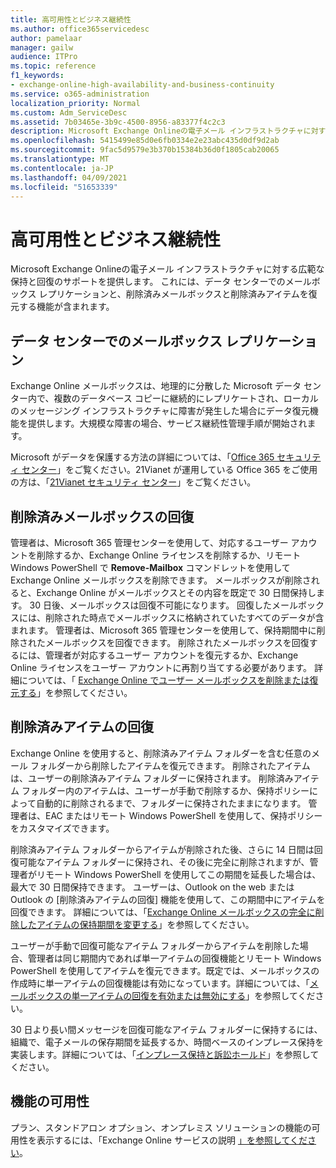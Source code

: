```yaml
---
title: 高可用性とビジネス継続性
ms.author: office365servicedesc
author: pamelaar
manager: gailw
audience: ITPro
ms.topic: reference
f1_keywords:
- exchange-online-high-availability-and-business-continuity
ms.service: o365-administration
localization_priority: Normal
ms.custom: Adm_ServiceDesc
ms.assetid: 7b03465e-3b9c-4500-8956-a83377f4c2c3
description: Microsoft Exchange Onlineの電子メール インフラストラクチャに対する広範な保持と回復のサポートを提供します。 これには、データ センターでのメールボックス レプリケーションと、削除済みメールボックスと削除済みアイテムを復元する機能が含まれます。
ms.openlocfilehash: 5415499e85d0e6fb0334e2e23abc435d0df9d2ab
ms.sourcegitcommit: 9fac5d9579e3b370b15384b36d0f1805cab20065
ms.translationtype: MT
ms.contentlocale: ja-JP
ms.lasthandoff: 04/09/2021
ms.locfileid: "51653339"
---
```

# <a name="high-availability-and-business-continuity"></a>高可用性とビジネス継続性

Microsoft Exchange Onlineの電子メール インフラストラクチャに対する広範な保持と回復のサポートを提供します。 これには、データ センターでのメールボックス レプリケーションと、削除済みメールボックスと削除済みアイテムを復元する機能が含まれます。
  
## <a name="mailbox-replication-at-data-centers"></a>データ センターでのメールボックス レプリケーション

Exchange Online メールボックスは、地理的に分散した Microsoft データ センター内で、複数のデータベース コピーに継続的にレプリケートされ、ローカルのメッセージング インフラストラクチャに障害が発生した場合にデータ復元機能を提供します。大規模な障害の場合、サービス継続性管理手順が開始されます。
  
Microsoft がデータを保護する方法の詳細については、「[Office 365 セキュリティ センター](https://go.microsoft.com/fwlink/p/?LinkId=299135)」をご覧ください。21Vianet が運用している Office 365 をご使用の方は、「[21Vianet セキュリティ センター](https://www.21vbluecloud.com/office365/trustcenter/onlineservices.mdl)」をご覧ください。
  
## <a name="deleted-mailbox-recovery"></a>削除済みメールボックスの回復

管理者は、Microsoft 365 管理センターを使用して、対応するユーザー アカウントを削除するか、Exchange Online ライセンスを削除するか、リモート Windows PowerShell で **Remove-Mailbox** コマンドレットを使用して Exchange Online メールボックスを削除できます。 メールボックスが削除されると、Exchange Online がメールボックスとその内容を既定で 30 日間保持します。 30 日後、メールボックスは回復不可能になります。 回復したメールボックスには、削除された時点でメールボックスに格納されていたすべてのデータが含まれます。 管理者は、Microsoft 365 管理センターを使用して、保持期間中に削除されたメールボックスを回復できます。 削除されたメールボックスを回復するには、管理者が対応するユーザー アカウントを復元するか、Exchange Online ライセンスをユーザー アカウントに再割り当てする必要があります。 詳細については、「 [Exchange Online でユーザー メールボックスを削除または復元する](/exchange/recipients-in-exchange-online/delete-or-restore-mailboxes)」を参照してください。
  
## <a name="deleted-item-recovery"></a>削除済みアイテムの回復

Exchange Online を使用すると、削除済みアイテム フォルダーを含む任意のメール フォルダーから削除したアイテムを復元できます。 削除されたアイテムは、ユーザーの削除済みアイテム フォルダーに保持されます。 削除済みアイテム フォルダー内のアイテムは、ユーザーが手動で削除するか、保持ポリシーによって自動的に削除されるまで、フォルダーに保持されたままになります。 管理者は、EAC またはリモート Windows PowerShell を使用して、保持ポリシーをカスタマイズできます。
  
削除済みアイテム フォルダーからアイテムが削除された後、さらに 14 日間は回復可能なアイテム フォルダーに保持され、その後に完全に削除されますが、管理者がリモート Windows PowerShell を使用してこの期間を延長した場合は、最大で 30 日間保持できます。 ユーザーは、Outlook on the web または Outlook の [削除済みアイテムの回復] 機能を使用して、この期間中にアイテムを回復できます。 詳細については、「[Exchange Online メールボックスの完全に削除したアイテムの保持期間を変更する](/exchange/recipients-in-exchange-online/manage-user-mailboxes/change-deleted-item-retention)」を参照してください。
  
ユーザーが手動で回復可能なアイテム フォルダーからアイテムを削除した場合、管理者は同じ期間内であれば単一アイテムの回復機能とリモート Windows PowerShell を使用してアイテムを復元できます。既定では、メールボックスの作成時に単一アイテムの回復機能は有効になっています。詳細については、「[メールボックスの単一アイテムの回復を有効または無効にする](/exchange/recipients-in-exchange-online/manage-user-mailboxes/enable-or-disable-single-item-recovery)」を参照してください。
  
30 日より長い間メッセージを回復可能なアイテム フォルダーに保持するには、組織で、電子メールの保存期間を延長するか、時間ベースのインプレース保持を実装します。詳細については、「[インプレース保持と訴訟ホールド](/exchange/security-and-compliance/in-place-and-litigation-holds)」を参照してください。
  
## <a name="feature-availability"></a>機能の可用性

プラン、スタンドアロン オプション、オンプレミス ソリューションの機能の可用性を表示するには、「Exchange Online サービスの説明 [」を参照してください](exchange-online-service-description.md)。
